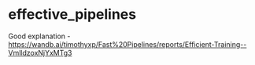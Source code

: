 # effective_pipelines

Good explanation - https://wandb.ai/timothyxp/Fast%20Pipelines/reports/Efficient-Training--VmlldzoxNjYxMTg3
